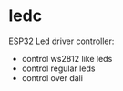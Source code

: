 # ledc

ESP32 Led driver controller:
- control ws2812 like leds
- control regular leds
- control over dali